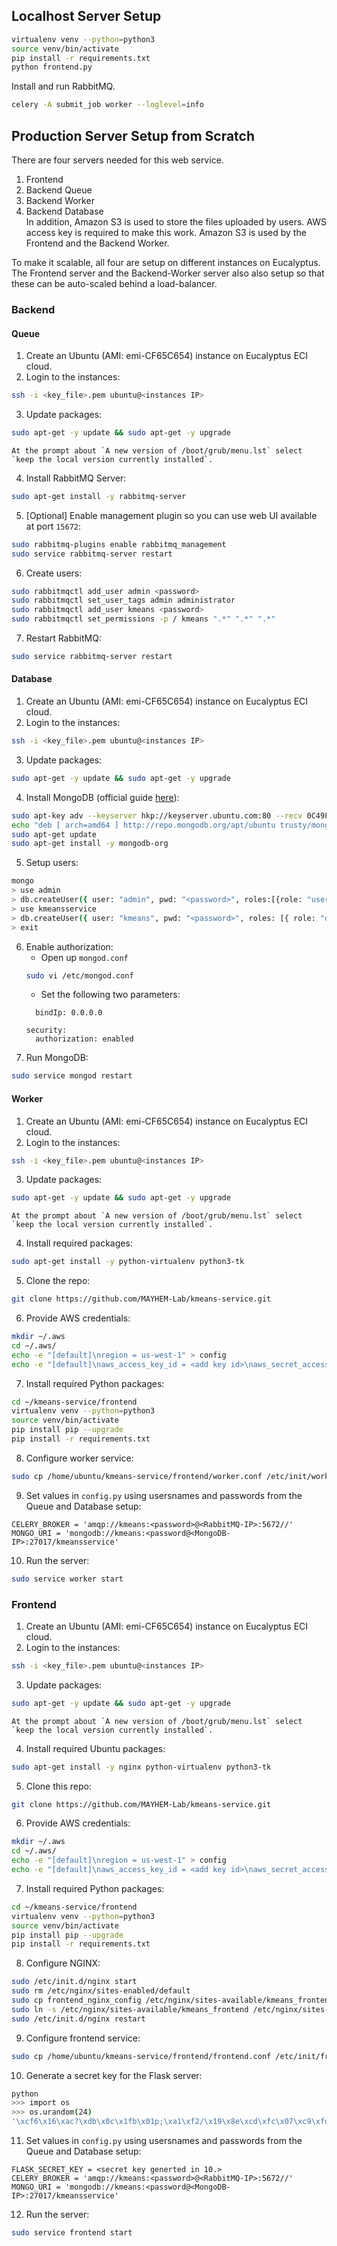 ## Localhost Server Setup
```bash
virtualenv venv --python=python3
source venv/bin/activate
pip install -r requirements.txt
python frontend.py
```
Install and run RabbitMQ.

```bash
celery -A submit_job worker --loglevel=info
```

## Production Server Setup from Scratch
There are four servers needed for this web service.
1. Frontend  
2. Backend Queue  
3. Backend Worker  
4. Backend Database  
In addition, Amazon S3 is used to store the files uploaded by users. 
AWS access key is required to make this work.
Amazon S3 is used by the Frontend and the Backend Worker.

To make it scalable, all four are setup on different instances on Eucalyptus.
The Frontend server and the Backend-Worker server also also setup so that these
can be auto-scaled behind a load-balancer.

### Backend
#### Queue
1. Create an Ubuntu (AMI: emi-CF65C654) instance on Eucalyptus ECI cloud.  
2. Login to the instances:   
```bash
ssh -i <key_file>.pem ubuntu@<instances IP>
```
3. Update packages: 
```bash
sudo apt-get -y update && sudo apt-get -y upgrade
```
    At the prompt about `A new version of /boot/grub/menu.lst` select `keep the local version currently installed`.
4. Install RabbitMQ Server:
```bash
sudo apt-get install -y rabbitmq-server
```
5. [Optional] Enable management plugin so you can use web UI available at port `15672`:
```bash
sudo rabbitmq-plugins enable rabbitmq_management
sudo service rabbitmq-server restart
```
6. Create users:
```bash
sudo rabbitmqctl add_user admin <password>
sudo rabbitmqctl set_user_tags admin administrator
sudo rabbitmqctl add_user kmeans <password>
sudo rabbitmqctl set_permissions -p / kmeans ".*" ".*" ".*"
```
7. Restart RabbitMQ:
```bash
sudo service rabbitmq-server restart
```

#### Database
1. Create an Ubuntu (AMI: emi-CF65C654) instance on Eucalyptus ECI cloud.  
2. Login to the instances:   
```bash
ssh -i <key_file>.pem ubuntu@<instances IP>
```
3. Update packages: 
```bash
sudo apt-get -y update && sudo apt-get -y upgrade
```
4. Install MongoDB (official guide [here](https://docs.mongodb.com/manual/tutorial/install-mongodb-on-ubuntu/)):
```bash
sudo apt-key adv --keyserver hkp://keyserver.ubuntu.com:80 --recv 0C49F3730359A14518585931BC711F9BA15703C6
echo "deb [ arch=amd64 ] http://repo.mongodb.org/apt/ubuntu trusty/mongodb-org/3.4 multiverse" | sudo tee /etc/apt/sources.list.d/mongodb-org-3.4.list
sudo apt-get update
sudo apt-get install -y mongodb-org
```
5. Setup users:
```bash
mongo
> use admin
> db.createUser({ user: "admin", pwd: "<password>", roles:[{role: "userAdminAnyDatabase", db: "admin" }]})
> use kmeansservice
> db.createUser({ user: "kmeans", pwd: "<password>", roles: [{ role: "dbOwner", db: "kmeansservice" }]})
> exit
```
6. Enable authorization:
    - Open up `mongod.conf`
     ```bash
    sudo vi /etc/mongod.conf
    ```
    - Set the following two parameters:
    ```
      bindIp: 0.0.0.0
    ```
    ```
    security:
      authorization: enabled
    ```
7. Run MongoDB:
```bash
sudo service mongod restart
```


#### Worker
1. Create an Ubuntu (AMI: emi-CF65C654) instance on Eucalyptus ECI cloud.  
2. Login to the instances:   
```bash
ssh -i <key_file>.pem ubuntu@<instances IP>
```
3. Update packages: 
```bash
sudo apt-get -y update && sudo apt-get -y upgrade
```
    At the prompt about `A new version of /boot/grub/menu.lst` select `keep the local version currently installed`.
4. Install required packages: 
```bash
sudo apt-get install -y python-virtualenv python3-tk
```
5. Clone the repo: 
```bash
git clone https://github.com/MAYHEM-Lab/kmeans-service.git
```
6. Provide AWS credentials:
```bash
mkdir ~/.aws
cd ~/.aws/
echo -e "[default]\nregion = us-west-1" > config
echo -e "[default]\naws_access_key_id = <add key id>\naws_secret_access_key = <add key>" > credentials
```
7. Install required Python packages:
```bash
cd ~/kmeans-service/frontend
virtualenv venv --python=python3
source venv/bin/activate
pip install pip --upgrade
pip install -r requirements.txt
```
8. Configure worker service:
```bash
sudo cp /home/ubuntu/kmeans-service/frontend/worker.conf /etc/init/worker.conf
```
9. Set values in `config.py` using usersnames and passwords from the Queue and Database setup:
```
CELERY_BROKER = 'amqp://kmeans:<password>@<RabbitMQ-IP>:5672//'
MONGO_URI = 'mongodb://kmeans:<password@<MongoDB-IP>:27017/kmeansservice'
```
10. Run the server:  
```bash
sudo service worker start
```

### Frontend
1. Create an Ubuntu (AMI: emi-CF65C654) instance on Eucalyptus ECI cloud.  
2. Login to the instances:   
```bash
ssh -i <key_file>.pem ubuntu@<instances IP>
```
3. Update packages: 
```bash
sudo apt-get -y update && sudo apt-get -y upgrade
```
    At the prompt about `A new version of /boot/grub/menu.lst` select `keep the local version currently installed`.
4. Install required Ubuntu packages: 
```bash
sudo apt-get install -y nginx python-virtualenv python3-tk
```
5. Clone this repo: 
```bash
git clone https://github.com/MAYHEM-Lab/kmeans-service.git
```
6. Provide AWS credentials:
```bash
mkdir ~/.aws
cd ~/.aws/
echo -e "[default]\nregion = us-west-1" > config
echo -e "[default]\naws_access_key_id = <add key id>\naws_secret_access_key = <add key>" > credentials
```
7. Install required Python packages:
```bash
cd ~/kmeans-service/frontend
virtualenv venv --python=python3
source venv/bin/activate
pip install pip --upgrade
pip install -r requirements.txt
```
8. Configure NGINX:
```bash
sudo /etc/init.d/nginx start
sudo rm /etc/nginx/sites-enabled/default
sudo cp frontend_nginx_config /etc/nginx/sites-available/kmeans_frontend
sudo ln -s /etc/nginx/sites-available/kmeans_frontend /etc/nginx/sites-enabled/kmeans_frontend
sudo /etc/init.d/nginx restart
```
9. Configure frontend service:
```bash
sudo cp /home/ubuntu/kmeans-service/frontend/frontend.conf /etc/init/frontend.conf
```
10. Generate a secret key for the Flask server:
```bash
python
>>> import os
>>> os.urandom(24)
'\xcf6\x16\xac?\xdb\x0c\x1fb\x01p;\xa1\xf2/\x19\x8e\xcd\xfc\x07\xc9\xfd\x82\xf4'
```
11. Set values in `config.py` using usersnames and passwords from the Queue and Database setup:
```
FLASK_SECRET_KEY = <secret key generted in 10.>
CELERY_BROKER = 'amqp://kmeans:<password>@<RabbitMQ-IP>:5672//'
MONGO_URI = 'mongodb://kmeans:<password@<MongoDB-IP>:27017/kmeansservice'
```
12. Run the server:  
```bash
sudo service frontend start
```


